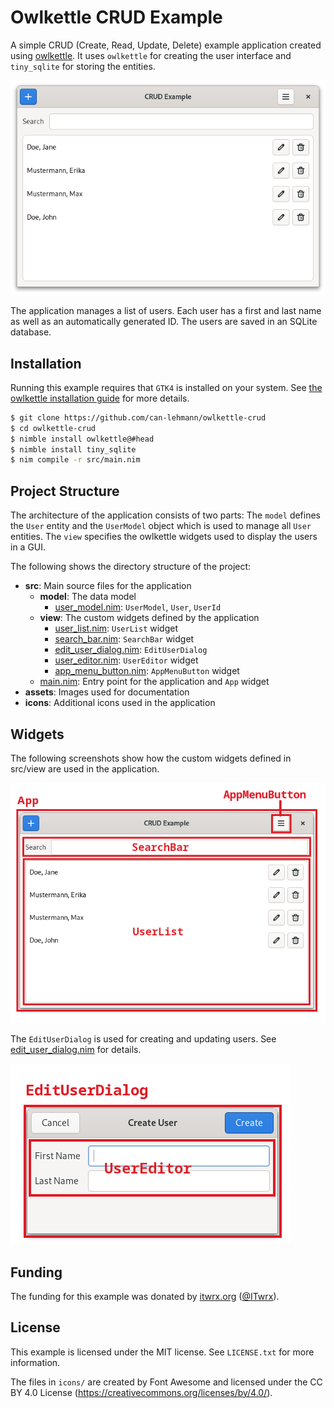 # Owlkettle CRUD Example

A simple CRUD (Create, Read, Update, Delete) example application created using [owlkettle](https://github.com/can-lehmann/owlkettle).
It uses `owlkettle` for creating the user interface and `tiny_sqlite` for storing the entities.

![Screenshot](assets/screenshot.png)

The application manages a list of users.
Each user has a first and last name as well as an automatically generated ID.
The users are saved in an SQLite database.

## Installation

Running this example requires that `GTK4` is installed on your system.
See [the owlkettle installation guide](https://github.com/can-lehmann/owlkettle#installation) for more details.

```bash
$ git clone https://github.com/can-lehmann/owlkettle-crud
$ cd owlkettle-crud
$ nimble install owlkettle@#head
$ nimble install tiny_sqlite
$ nim compile -r src/main.nim
```

## Project Structure

The architecture of the application consists of two parts:
The `model` defines the `User` entity and the `UserModel` object which is used to manage all `User` entities.
The `view` specifies the owlkettle widgets used to display the users in a GUI.

The following shows the directory structure of the project:

- **src**: Main source files for the application
  - **model**: The data model
    - [user_model.nim](src/model/user_model.nim): `UserModel`, `User`, `UserId`
  - **view**: The custom widgets defined by the application
    - [user_list.nim](src/view/user_list.nim): `UserList` widget
    - [search_bar.nim](src/view/search_bar.nim): `SearchBar` widget
    - [edit_user_dialog.nim](src/view/edit_user_dialog.nim): `EditUserDialog`
    - [user_editor.nim](src/view/user_editor.nim): `UserEditor` widget
    - [app_menu_button.nim](src/view/app_menu_button.nim): `AppMenuButton` widget
  - [main.nim](src/main.nim): Entry point for the application and `App` widget
- **assets**: Images used for documentation
- **icons**: Additional icons used in the application

## Widgets

The following screenshots show how the custom widgets defined in src/view are used in the application.

![Widgets in the main application window](assets/app_widgets.png)

The `EditUserDialog` is used for creating and updating users.
See [edit_user_dialog.nim](src/view/edit_user_dialog.nim) for details.

![Widgets in the EditUserDialog](assets/dialog_widgets.png)

## Funding

The funding for this example was donated by [itwrx.org](https://itwrx.org/) ([@ITwrx](https://github.com/ITwrx)).

## License

This example is licensed under the MIT license.
See `LICENSE.txt` for more information.

The files in `icons/` are created by Font Awesome and licensed under the CC BY 4.0 License (https://creativecommons.org/licenses/by/4.0/).

